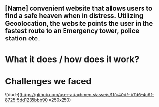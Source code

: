   **[Name]** convenient website that allows users to find a safe heaven when in distress. Utilizing Geoolocation, the website points the user in the fastest route to an Emergency tower, police station etc.
---

# What it does / how does it work?
  

# Challenges we faced
![dude](https://github.com/user-attachments/assets/11fc40d9-b7d6-4c9f-8725-5dd1235bbb90 =250x250)
